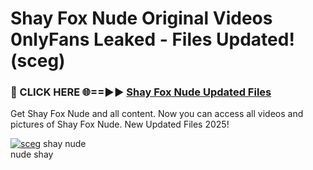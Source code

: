 # Shay Fox Nude Original Videos 0nlyFans Leaked - Files Updated! (sceg)

<h3>🔴 CLICK HERE 🌐==►► <a href="https://tinyurl.com/yrmya6cz" rel="nofollow">Shay Fox Nude Updated Files</a></h3>

Get Shay Fox Nude and all content. Now you can access all videos and pictures of Shay Fox Nude. New Updated Files 2025!

[![sceg](https://i.imgur.com/FMdXYCs.gif)](https://tinyurl.com/yrmya6cz)
shay nude<br>
nude shay